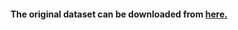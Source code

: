 #### The original dataset can be downloaded from <a href = "https://www.kaggle.com/datasets/PromptCloudHQ/flipkart-products"> here. </a>
